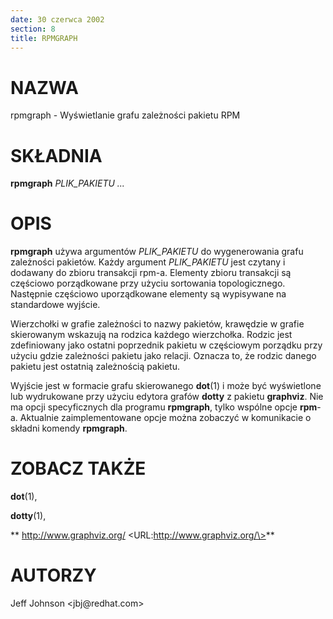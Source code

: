 ```yaml
---
date: 30 czerwca 2002
section: 8
title: RPMGRAPH
---
```


NAZWA
=====

rpmgraph - Wyświetlanie grafu zależności pakietu RPM

SKŁADNIA
========

**rpmgraph** *PLIK\_PAKIETU \...*

OPIS
====

**rpmgraph** używa argumentów *PLIK\_PAKIETU* do wygenerowania grafu
zależności pakietów. Każdy argument *PLIK\_PAKIETU* jest czytany i
dodawany do zbioru transakcji rpm-a. Elementy zbioru transakcji są
częściowo porządkowane przy użyciu sortowania topologicznego. Następnie
częściowo uporządkowane elementy są wypisywane na standardowe wyjście.

Wierzchołki w grafie zależności to nazwy pakietów, krawędzie w grafie
skierowanym wskazują na rodzica każdego wierzchołka. Rodzic jest
zdefiniowany jako ostatni poprzednik pakietu w częściowym porządku przy
użyciu gdzie zależności pakietu jako relacji. Oznacza to, że rodzic
danego pakietu jest ostatnią zależnością pakietu.

Wyjście jest w formacie grafu skierowanego **dot**(1) i może być
wyświetlone lub wydrukowane przy użyciu edytora grafów **dotty** z
pakietu **graphviz**. Nie ma opcji specyficznych dla programu
**rpmgraph**, tylko wspólne opcje **rpm**-a. Aktualnie zaimplementowane
opcje można zobaczyć w komunikacie o składni komendy **rpmgraph**.

ZOBACZ TAKŻE
============

**dot**(1),

**dotty**(1),

** http://www.graphviz.org/ \<URL:http://www.graphviz.org/\>**

AUTORZY
=======

Jeff Johnson \<jbj\@redhat.com\>
